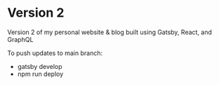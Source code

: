 # Version 2

Version 2 of my personal website & blog built using Gatsby, React, and GraphQL

To push updates to main branch:
- gatsby develop
- npm run deploy